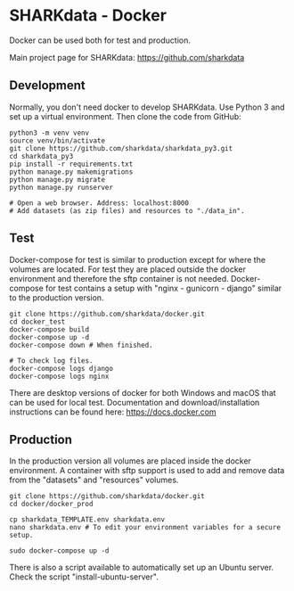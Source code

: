 # SHARKdata - Docker

Docker can be used both for test and production.

Main project page for SHARKdata: https://github.com/sharkdata

## Development

Normally, you don't need docker to develop SHARKdata.
Use Python 3 and set up a virtual environment. Then clone the code from GitHub:

    python3 -m venv venv
    source venv/bin/activate
    git clone https://github.com/sharkdata/sharkdata_py3.git
    cd sharkdata_py3
    pip install -r requirements.txt
    python manage.py makemigrations
    python manage.py migrate
    python manage.py runserver

    # Open a web browser. Address: localhost:8000
    # Add datasets (as zip files) and resources to "./data_in".

## Test

Docker-compose for test is similar to production except for where the volumes are located. 
For test they are placed outside the docker environment and therefore the sftp container is not needed. 
Docker-compose for test contains a setup with "nginx - gunicorn - django" similar to the production version. 

    git clone https://github.com/sharkdata/docker.git 
    cd docker_test
    docker-compose build
    docker-compose up -d
    docker-compose down # When finished.

    # To check log files.
    docker-compose logs django
    docker-compose logs nginx

There are desktop versions of docker for both Windows and macOS that can be used for local test. 
Documentation and download/installation instructions can be found here: https://docs.docker.com

## Production

In the production version all volumes are placed inside the docker environment. 
A container with sftp support is used to add and remove data from the 
"datasets" and "resources" volumes. 

    git clone https://github.com/sharkdata/docker.git
    cd docker/docker_prod

    cp sharkdata_TEMPLATE.env sharkdata.env
    nano sharkdata.env # To edit your environment variables for a secure setup.

    sudo docker-compose up -d

There is also a script available to automatically set up an Ubuntu server. 
Check the script "install-ubuntu-server".
